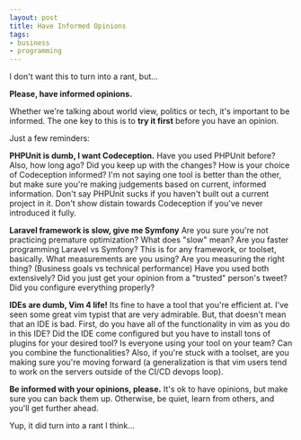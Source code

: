 ```yaml
---
layout: post
title: Have Informed Opinions
tags:
- business
- programming
---
```

I don't want this to turn into a rant, but...

**Please, have informed opinions.**

Whether we're talking about world view, politics or tech, it's important to be informed.  The one key to this is to **try it first** before you have an opinion.

Just a few reminders:

**PHPUnit is dumb, I want Codeception.** Have you used PHPUnit before? Also, how long ago? Did you keep up with the changes?  How is your choice of Codeception informed? I'm not saying one tool is better than the other, but make sure you're making judgements based on current, informed information.  Don't say PHPUnit sucks if you haven't built out a current project in it.  Don't show distain towards Codeception if you've never introduced it fully.

**Laravel framework is slow, give me Symfony** Are you sure you're not practicing premature optimization?  What does "slow" mean? Are you faster programming Laravel vs Symfony? This is for any framework, or toolset, basically.  What measurements are you using? Are you measuring the right thing? (Business goals vs technical performance)  Have you used both extensively?  Did you just get your opinion from a "trusted" person's tweet?  Did you configure everything properly?

**IDEs are dumb, Vim 4 life!** Its fine to have a tool that you're efficient at. I've seen some great vim typist that are very admirable.  But, that doesn't mean that an IDE is bad.  First, do you have all of the functionality in vim as you do in this IDE? Did the IDE come configured but you have to install tons of plugins for your desired tool? Is everyone using your tool on your team? Can you combine the functionalities? Also, if you're stuck with a toolset, are you making sure you're moving forward (a generalization is that vim users tend to work on the servers outside of the CI/CD devops loop).

**Be informed with your opinions, please.** It's ok to have opinions, but make sure you can back them up. Otherwise, be quiet, learn from others, and you'll get further ahead.

Yup, it did turn into a rant I think... 